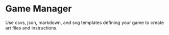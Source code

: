 # Game Manager

Use csvs, json, markdown, and svg templates defining your game to create art files and instructions.